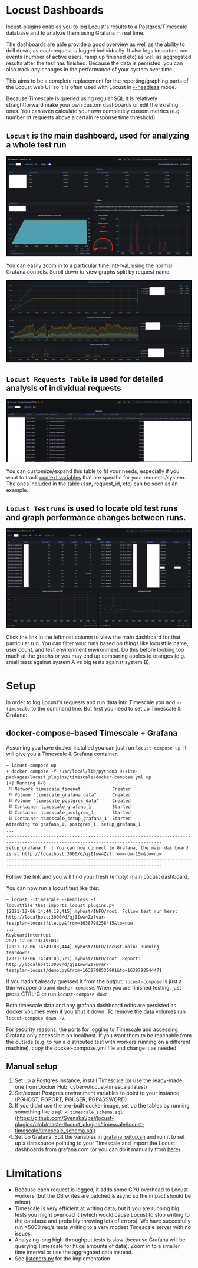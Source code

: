 # Locust Dashboards

locust-plugins enables you to log Locust's results to a Postgres/Timescale database and to analyze them using Grafana in real time. 

The dashboards are able provide a good overview as well as the ability to drill down, as each request is logged individually. It also logs important run events (number of active users, ramp up finished etc) as well as aggregated results after the test has finished. Because the data is persisted, you can also track any changes in the performance of your system over time.

This aims to be a complete replacement for the reporting/graphing parts of the Locust web UI, so it is often used with Locust in [--headless](https://docs.locust.io/en/stable/running-without-web-ui.html#running-without-the-web-ui) mode.

Because Timescale is queried using regular SQL it is relatively straightforward make your own custom dashboards or edit the existing ones. You can even calculate your own completely custom metrics (e.g. number of requests above a certain response time threshold).

## `Locust` is the main dashboard, used for analyzing a whole test run

![Main dashboard](screenshots/main_dashboard.png)

You can easily zoom in to a particular time interval, using the normal Grafana controls. Scroll down to view graphs split by request name:

![Graphs by request](screenshots/main_dashboard_by_request_graphs.png)

## `Locust Requests Table` is used for detailed analysis of individual requests

![Requests table view](screenshots/requests_table.png)

You can customize/expand this table to fit your needs, especially if you want to track [context variables](https://docs.locust.io/en/stable/extending-locust.html#request-context) that are specific for your requests/system. The ones included in the table (ssn, request_id, etc) can be seen as an example.

## `Locust Testruns` is used to locate old test runs and graph performance changes between runs.

![Testruns](screenshots/testruns.png)

Click the link in the leftmost column to view the main dashboard for that particular run. You can filter your runs based on things like locustfile name, user count, and test environment environment. Do this before looking too much at the graphs or you may end up comparing apples to oranges (e.g. small tests against system A vs big tests against system B).

# Setup

In order to log Locust's requests and run data into Timescale you add `--timescale` to the command line. But first you need to set up Timescale & Grafana:

## docker-compose-based Timescale + Grafana

Assuming you have docker installed you can just run `locust-compose up`. It will give you a Timescale & Grafana container. 

```
~ locust-compose up
+ docker compose -f /usr/local/lib/python3.9/site-packages/locust_plugins/timescale/docker-compose.yml up
[+] Running 6/6
 ⠿ Network timescale_timenet            Created
 ⠿ Volume "timescale_grafana_data"      Created
 ⠿ Volume "timescale_postgres_data"     Created
 ⠿ Container timescale_grafana_1        Started
 ⠿ Container timescale_postgres_1       Started
 ⠿ Container timescale_setup_grafana_1  Started
Attaching to grafana_1, postgres_1, setup_grafana_1
...
---------------------------------------------------------------------------------------------------------------------------------
setup_grafana_1  | You can now connect to Grafana, the main dashboard is at http://localhost:3000/d/qjIIww4Zz?from=now-15m&to=now
---------------------------------------------------------------------------------------------------------------------------------
```

Follow the link and you will find your fresh (empty) main Locust dashboard.

You can now run a locust test like this:

```
~ locust --timescale --headless -f locustfile_that_imports_locust_plugins.py
[2021-12-06 14:44:18,415] myhost/INFO/root: Follow test run here: http://localhost:3000/d/qjIIww4Zz?var-testplan=locustfile.py&from=1638798258415&to=now
...
KeyboardInterrupt
2021-12-06T13:49:03Z
[2021-12-06 14:49:03,444] myhost/INFO/locust.main: Running teardowns...
[2021-12-06 14:49:03,521] myhost/INFO/root: Report: http://localhost:3000/d/qjIIww4Zz?&var-testplan=locust/demo.py&from=1638798536901&to=1638798544471
```

If you hadn't already guessed it from the output, `locust-compose` is just a thin wrapper around `docker-compose`. When you are finished testing, just press CTRL-C or run `locust-compose down`

Both timescale data and any grafana dashboard edits are persisted as docker volumes even if you shut it down. To remove the data volumes run `locust-compose down -v`.

For security reasons, the ports for logging to Timescale and accessing Grafana only accessible on localhost. If you want them to be reachable from the outside (e.g. to run a distributed test with workers running on a different machine), copy the docker-compose.yml file and change it as needed.

## Manual setup

1. Set up a Postgres instance, install Timescale (or use the ready-made one from Docker Hub: cyberw/locust-timescale:latest)
2. Set/export Postgres environment variables to point to your instance (PGHOST, PGPORT, PGUSER, PGPASSWORD)
3. If you didnt use the pre-built docker image, set up the tables by running something like `psql < timescale_schema.sql` (https://github.com/SvenskaSpel/locust-plugins/blob/master/locust_plugins/timescale/locust-timescale/timescale_schema.sql)
4. Set up Grafana. Edit the variables in [grafana_setup.sh](locust-timescale/grafana_setup.sh) and run it to set up a datasource pointing to your Timescale and import the Locust dashboards from grafana.com (or you can do it manually from [here](https://grafana.com/grafana/dashboards/10878)).

# Limitations

* Because each request is logged, it adds some CPU overhead to Locust workers (but the DB writes are batched & async so the impact should be minor)
* Timescale is very efficient at writing data, but if you are running big tests you might overload it (which would cause Locust to stop writing to the database and probably throwing lots of errors). We have succesfully run >5000 req/s tests writing to a very modest Timescale server with no issues.
* Analyzing long high-throughput tests is slow (because Grafana will be querying Timescale for huge amounts of data). Zoom in to a smaller time interval or use the aggregated data instead.
* See [listeners.py](../listeners.py) for the implementation
